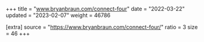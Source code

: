 +++
title = "www.bryanbraun.com/connect-four"
date = "2022-03-22"
updated = "2023-02-07"
weight = 46786

[extra]
source = "https://www.bryanbraun.com/connect-four/"
ratio = 3
size = 46
+++
